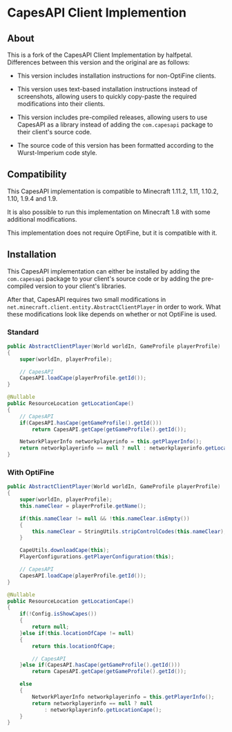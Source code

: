 # CapesAPI Client Implemention

## About

This is a fork of the CapesAPI Client Implementation by halfpetal. Differences between this version and the original are as follows:

- This version includes installation instructions for non-OptiFine clients.

- This version uses text-based installation instructions instead of screenshots, allowing users to quickly copy-paste the required modifications into their clients.

- This version includes pre-compiled releases, allowing users to use CapesAPI as a library instead of adding the `com.capesapi` package to their client's source code.

- The source code of this version has been formatted according to the Wurst-Imperium code style.

## Compatibility

This CapesAPI implementation is compatible to Minecraft 1.11.2, 1.11, 1.10.2, 1.10, 1.9.4 and 1.9.

It is also possible to run this implementation on Minecraft 1.8 with some additional modifications.

This implementation does not require OptiFine, but it is compatible with it.

## Installation

This CapesAPI implementation can either be installed by adding the `com.capesapi` package to your client's source code or by adding the pre-compiled version to your client's libraries.

After that, CapesAPI requires two small modifications in `net.minecraft.client.entity.AbstractClientPlayer` in order to work. What these modifications look like depends on whether or not OptiFine is used.

### Standard
```java
public AbstractClientPlayer(World worldIn, GameProfile playerProfile)
{
    super(worldIn, playerProfile);

    // CapesAPI
    CapesAPI.loadCape(playerProfile.getId());
}
```

```java
@Nullable
public ResourceLocation getLocationCape()
{
    // CapesAPI
    if(CapesAPI.hasCape(getGameProfile().getId()))
        return CapesAPI.getCape(getGameProfile().getId());

    NetworkPlayerInfo networkplayerinfo = this.getPlayerInfo();
    return networkplayerinfo == null ? null : networkplayerinfo.getLocationCape();
}
```

### With OptiFine
```java
public AbstractClientPlayer(World worldIn, GameProfile playerProfile)
{
    super(worldIn, playerProfile);
    this.nameClear = playerProfile.getName();

    if(this.nameClear != null && !this.nameClear.isEmpty())
    {
        this.nameClear = StringUtils.stripControlCodes(this.nameClear);
    }

    CapeUtils.downloadCape(this);
    PlayerConfigurations.getPlayerConfiguration(this);

    // CapesAPI
    CapesAPI.loadCape(playerProfile.getId());
}
```

```java
@Nullable
public ResourceLocation getLocationCape()
{
    if(!Config.isShowCapes())
    {
        return null;
    }else if(this.locationOfCape != null)
    {
        return this.locationOfCape;

        // CapesAPI
    }else if(CapesAPI.hasCape(getGameProfile().getId()))
        return CapesAPI.getCape(getGameProfile().getId());

    else
    {
        NetworkPlayerInfo networkplayerinfo = this.getPlayerInfo();
        return networkplayerinfo == null ? null
            : networkplayerinfo.getLocationCape();
    }
}
```
